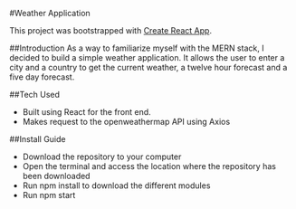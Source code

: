 #Weather Application

This project was bootstrapped with [Create React App](https://github.com/facebookincubator/create-react-app).

##Introduction
As a way to familiarize myself with the MERN stack, I decided to build a simple weather application. It allows the user to enter a city and a country to get the current weather, a twelve hour forecast and a five day forecast.

##Tech Used
- Built using React for the front end.
- Makes request to the openweathermap API using Axios

##Install Guide
- Download the repository to your computer
- Open the terminal and access the location where the repository has been downloaded
- Run npm install to download the different modules
- Run npm start
